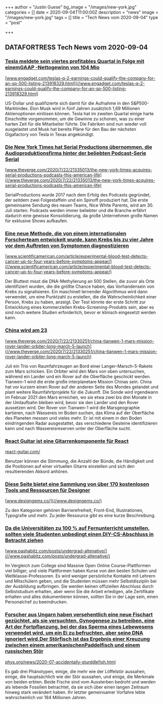 +++
author = "Justin Guese"
bg_image = "/images/new-york.jpg"
categories = []
date = 2020-09-04T11:00:00Z
description = "news"
image = "/images/new-york.jpg"
tags = []
title = "Tech News vom 2020-09-04"
type = "post"

+++

        
## DATAFORTRESS Tech News vom 2020-09-04





### [Tesla meldete sein viertes profitables Quartal in Folge mit einemGAAP -Nettogewinn von 104 Mio](//www.engadget.com/teslas-q-2-earnings-could-qualify-the-company-for-an-sp-500-listing-213918329.html)


[www.engadget.com/teslas-q-2-earnings-could-qualify-the-company-for-an-sp-500-listing-213918329.html](//www.engadget.com/teslas-q-2-earnings-could-qualify-the-company-for-an-sp-500-listing-213918329.html)


US-Dollar und qualifizierte sich damit für die Aufnahme in den S&P500-Marktindex. Elon Musk wird in fünf Jahren zusätzlich 1,69 Millionen Aktienoptionen einlösen können. Tesla hat im zweiten Quartal einige harte Einschnitte vorgenommen, um die Gewinne zu schonen, was zu einer harten Zeit für die Mitarbeiter führte. Die Fabriken sind nun wieder voll ausgelastet und Musk hat bereits Pläne für den Bau der nächsten Gigafactory von Tesla in Texas angekündigt.


### [Die New York Times hat Serial Productions übernommen, die Audioproduktionsfirma hinter der beliebten Podcast-Serie Serial](//www.theverge.com/2020/7/22/21335013/the-new-york-times-acquires-serial-productions-podcasts-this-american-life)


[www.theverge.com/2020/7/22/21335013/the-new-york-times-acquires-serial-productions-podcasts-this-american-life](//www.theverge.com/2020/7/22/21335013/the-new-york-times-acquires-serial-productions-podcasts-this-american-life)


SerialProductions wurde 2017 nach dem Erfolg des Podcasts gegründet, der seitdem zwei Folgestaffeln und ein Spinoff produziert hat. Die erste gemeinsame Sendung des neuen Teams, Nice White Parents, wird am 30. Juli starten. Podcasts werden immer beliebter und die Branche erfährt dadurch eine gewisse Konsolidierung, da große Unternehmen große Namen für exklusive Shows aufkaufen.


### [Eine neue Methode, die von einem internationalen Forscherteam entwickelt wurde, kann Krebs bis zu vier Jahre vor dem Auftreten von Symptomen diagnostizieren](//www.scientificamerican.com/article/experimental-blood-test-detects-cancer-up-to-four-years-before-symptoms-appear/)


[www.scientificamerican.com/article/experimental-blood-test-detects-cancer-up-to-four-years-before-symptoms-appear/](//www.scientificamerican.com/article/experimental-blood-test-detects-cancer-up-to-four-years-before-symptoms-appear/)


Der Bluttest misst die DNA-Methylierung an 500 Stellen, die zuvor als Orte identifiziert wurden, die die größte Chance haben, das Vorhandensein von Krebs zu signalisieren. Ein maschinell lernender Algorithmus wird dann verwendet, um eine Punktzahl zu erstellen, die die Wahrscheinlichkeit einer Person, Krebs zu haben, anzeigt. Der Test könnte der erste Schritt zur Entwicklung eines kommerziellen Krebs-Screening-Produkts sein, aber es sind noch weitere Studien erforderlich, bevor er klinisch eingesetzt werden kann.


### [China wird am 23](//www.theverge.com/2020/7/22/21330251/china-tianwen-1-mars-mission-rover-lander-orbiter-long-march-5-launch)


[www.theverge.com/2020/7/22/21330251/china-tianwen-1-mars-mission-rover-lander-orbiter-long-march-5-launch](//www.theverge.com/2020/7/22/21330251/china-tianwen-1-mars-mission-rover-lander-orbiter-long-march-5-launch)


Juli ein Trio von Raumfahrzeugen an Bord einer Langer-Marsch-5-Rakete zum Mars schicken. Ein Orbiter wird den Mars von oben untersuchen, während ein Lander und ein Rover auf die Oberfläche geschickt werden. Tianwen-1 wird die erste große interplanetare Mission Chinas sein. China hat vor kurzem einen Rover auf der anderen Seite des Mondes gelandet und plant weitere Raumfahrtprojekte für die Zukunft. Die Sonde wird irgendwann im Februar 2021 den Mars erreichen, wo sie etwa zwei bis drei Monate in der Umlaufbahn bleiben wird, bevor sie den Lander und den Rover aussetzen wird. Der Rover von Tianwen-1 wird die Marsgeographie kartieren, nach Wassereis im Boden suchen, das Klima auf der Oberfläche des Planeten messen und vieles mehr. Er ist mit einem in den Boden eindringenden Radar ausgestattet, das verschiedene Gesteine identifizieren kann und nach Wassereisreserven unter der Oberfläche sucht.


### [React Guitar ist eine Gitarrenkomponente für React](//react-guitar.com/)


[react-guitar.com/](//react-guitar.com/)


Benutzer können die Stimmung, die Anzahl der Bünde, die Händigkeit und die Positionen auf einer virtuellen Gitarre einstellen und sich den resultierenden Akkord anhören.


### [Diese Seite bietet eine Sammlung von über 170 kostenlosen Tools und Ressourcen für Designer](//www.designgems.co/)


[www.designgems.co/](//www.designgems.co/)


Zu den Kategorien gehören Barrierefreiheit, Front-End, Illustrationen, Typografie und mehr. Zu jeder Ressource gibt es eine kurze Beschreibung.


### [Da die Universitäten zu 100 % auf Fernunterricht umstellen, sollten viele Studenten unbedingt einen DIY-CS-Abschluss in Betracht ziehen](//www.pashabitz.com/posts/undergrad-altenative/)


[www.pashabitz.com/posts/undergrad-altenative/](//www.pashabitz.com/posts/undergrad-altenative/)


Im Vergleich zum College sind Massive Open Online Course-Plattformen viel billiger, und viele Plattformen haben Kurse von den besten Schulen und Weltklasse-Professoren. Es wird weniger persönliche Kontakte mit Lehrern und Mitschülern geben, und die Studenten müssen mehr Selbstdisziplin bei der Ausbildung aufbringen. Sie werden keinen offiziellen Abschluss durch Selbststudium erhalten, aber wenn Sie die Arbeit erledigen, alle Zertifikate erhalten und alles dokumentieren können, sollten Sie in der Lage sein, einen Personalchef zu beeindrucken.


### [Forscher aus Ungarn haben versehentlich eine neue Fischart gezüchtet, als sie versuchten, Gynogenese zu betreiben, eine Art der Fortpflanzung, bei der das Sperma eines Lebewesens verwendet wird, um ein Ei zu befruchten, aber seine DNA ignoriert wird.Der Störfisch ist das Ergebnis einer Kreuzung zwischen einem amerikanischenPaddelfisch und einem russischen Stör](//phys.org/news/2020-07-accidentally-sturddlefish.html)


[phys.org/news/2020-07-accidentally-sturddlefish.html](//phys.org/news/2020-07-accidentally-sturddlefish.html)


Es gab drei Phänotypen, einige, die mehr wie der Löffelstör aussahen, einige, die hauptsächlich wie der Stör aussahen, und einige, die Merkmale von beiden erbten. Beide Fische sind vom Aussterben bedroht und werden als lebende Fossilien betrachtet, da sie sich über einen langen Zeitraum hinweg stark verändert haben. Ihr letzter gemeinsamer Vorfahre lebte wahrscheinlich vor 184 Millionen Jahren.